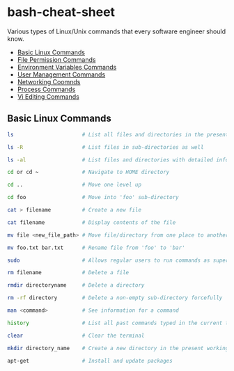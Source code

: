 # bash-cheat-sheet

Various types of Linux/Unix commands that every software engineer should know.

- [Basic Linux Commands](#basic-linux-commands)
- [File Permission Commands](#file-permission-commands)
- [Environment Variables Commands](#environment-variables-commands)
- [User Management Commands](#user-management-commands)
- [Networking Coomnds](#networking-commands)
- [Process Commands](#process-commands)
- [Vi Editing Commands](#vi-editing-commands)

## Basic Linux Commands

```bash
ls                      # List all files and directories in the present working directory
```

```bash
ls -R                   # List files in sub-directories as well
```

```bash
ls -al                  # List files and directories with detailed information like permissions, size, owner, etc.
```

```bash
cd or cd ~              # Navigate to HOME directory
```

```bash
cd ..                   # Move one level up
```

```bash
cd foo                  # Move into 'foo' sub-directory
```

```bash
cat > filename          # Create a new file
```

```bash
cat filename            # Display contents of the file
```

```bash
mv file <new_file_path> # Move file/directory from one place to another
```

```bash
mv foo.txt bar.txt      # Rename file from 'foo' to 'bar'
```

```bash
sudo                    # Allows regular users to run commands as superusers
```

```bash
rm filename             # Delete a file
```

```bash
rmdir directoryname     # Delete a directory
```

```bash
rm -rf directory        # Delete a non-empty sub-directory forcefully
```

```bash
man <command>           # See information for a command
```

```bash
history                 # List all past commands typed in the current terminal session
```

```bash
clear                   # Clear the terminal
```

```bash
mkdir directory_name    # Create a new directory in the present working directory or at the specified path
```

```bash
apt-get                 # Install and update packages
```
